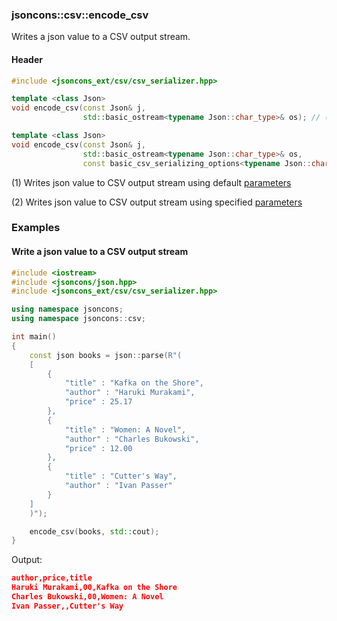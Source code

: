 ### jsoncons::csv::encode_csv

Writes a json value to a CSV output stream.

#### Header
```c++
#include <jsoncons_ext/csv/csv_serializer.hpp>

template <class Json>
void encode_csv(const Json& j, 
                std::basic_ostream<typename Json::char_type>& os); // (1)

template <class Json>
void encode_csv(const Json& j, 
                std::basic_ostream<typename Json::char_type>& os, 
                const basic_csv_serializing_options<typename Json::char_type>& options); // (2)
```

(1) Writes json value to CSV output stream using default [parameters](csv_serializing_options.md)

(2) Writes json value to CSV output stream using specified [parameters](csv_serializing_options.md)

### Examples

#### Write a json value to a CSV output stream

```c++
#include <iostream>
#include <jsoncons/json.hpp>
#include <jsoncons_ext/csv/csv_serializer.hpp>

using namespace jsoncons;
using namespace jsoncons::csv;

int main()
{
    const json books = json::parse(R"(
    [
        {
            "title" : "Kafka on the Shore",
            "author" : "Haruki Murakami",
            "price" : 25.17
        },
        {
            "title" : "Women: A Novel",
            "author" : "Charles Bukowski",
            "price" : 12.00
        },
        {
            "title" : "Cutter's Way",
            "author" : "Ivan Passer"
        }
    ]
    )");

    encode_csv(books, std::cout);
}
```
Output:
```json
author,price,title
Haruki Murakami,00,Kafka on the Shore
Charles Bukowski,00,Women: A Novel
Ivan Passer,,Cutter's Way
```


